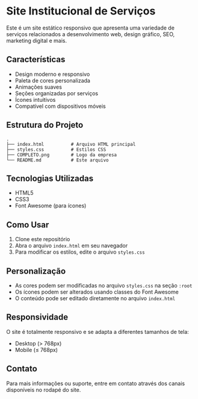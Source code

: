 # Site Institucional de Serviços

Este é um site estático responsivo que apresenta uma variedade de serviços relacionados a desenvolvimento web, design gráfico, SEO, marketing digital e mais.

## Características

- Design moderno e responsivo
- Paleta de cores personalizada
- Animações suaves
- Seções organizadas por serviços
- Ícones intuitivos
- Compatível com dispositivos móveis

## Estrutura do Projeto

```
.
├── index.html          # Arquivo HTML principal
├── styles.css          # Estilos CSS
├── COMPLETO.png        # Logo da empresa
└── README.md           # Este arquivo
```

## Tecnologias Utilizadas

- HTML5
- CSS3
- Font Awesome (para ícones)

## Como Usar

1. Clone este repositório
2. Abra o arquivo `index.html` em seu navegador
3. Para modificar os estilos, edite o arquivo `styles.css`

## Personalização

- As cores podem ser modificadas no arquivo `styles.css` na seção `:root`
- Os ícones podem ser alterados usando classes do Font Awesome
- O conteúdo pode ser editado diretamente no arquivo `index.html`

## Responsividade

O site é totalmente responsivo e se adapta a diferentes tamanhos de tela:

- Desktop (> 768px)
- Mobile (≤ 768px)

## Contato

Para mais informações ou suporte, entre em contato através dos canais disponíveis no rodapé do site.
